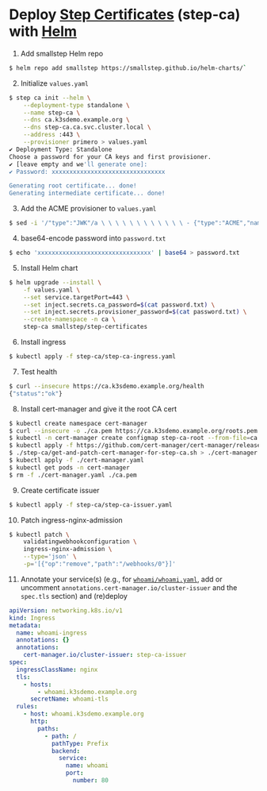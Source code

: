 # Deploy [Step Certificates](https://github.com/smallstep/helm-charts/blob/master/step-certificates/README.md) (step-ca) with [Helm](https://github.com/smallstep/helm-charts)

1. Add smallstep Helm repo
```bash
$ helm repo add smallstep https://smallstep.github.io/helm-charts/`
```
2. Initialize `values.yaml`
```bash
$ step ca init --helm \
    --deployment-type standalone \
    --name step-ca \
    --dns ca.k3sdemo.example.org \
    --dns step-ca.ca.svc.cluster.local \
    --address :443 \
    --provisioner primero > values.yaml
✔ Deployment Type: Standalone
Choose a password for your CA keys and first provisioner.
✔ [leave empty and we'll generate one]: 
✔ Password: xxxxxxxxxxxxxxxxxxxxxxxxxxxxxxxx

Generating root certificate... done!
Generating intermediate certificate... done!
```
3. Add the ACME provisioner to `values.yaml`
```bash
$ sed -i '/"type":"JWK"/a \ \ \ \ \ \ \ \ \ \ \ \ - {"type":"ACME","name":"acme"}' values.yaml
```
4. base64-encode password into `password.txt`
```bash
$ echo 'xxxxxxxxxxxxxxxxxxxxxxxxxxxxxxxx' | base64 > password.txt
```
5. Install Helm chart
```bash
$ helm upgrade --install \
    -f values.yaml \
    --set service.targetPort=443 \
    --set inject.secrets.ca_password=$(cat password.txt) \
    --set inject.secrets.provisioner_password=$(cat password.txt) \
    --create-namespace -n ca \
    step-ca smallstep/step-certificates
```
6. Install ingress
```bash
$ kubectl apply -f step-ca/step-ca-ingress.yaml
```
7. Test health
```bash
$ curl --insecure https://ca.k3sdemo.example.org/health
{"status":"ok"}
```
8. Install cert-manager and give it the root CA cert
```bash
$ kubectl create namespace cert-manager
$ curl --insecure -o ./ca.pem https://ca.k3sdemo.example.org/roots.pem
$ kubectl -n cert-manager create configmap step-ca-root --from-file=ca.crt=ca.pem
$ kubectl apply -f https://github.com/cert-manager/cert-manager/releases/latest/download/cert-manager.crds.yaml
$ ./step-ca/get-and-patch-cert-manager-for-step-ca.sh > ./cert-manager.yaml
$ kubectl apply -f ./cert-manager.yaml
$ kubectl get pods -n cert-manager
$ rm -f ./cert-manager.yaml ./ca.pem
```
9. Create certificate issuer
```bash
$ kubectl apply -f step-ca/step-ca-issuer.yaml
````
10. Patch ingress-nginx-admission
```bash
$ kubectl patch \
    validatingwebhookconfiguration \
    ingress-nginx-admission \
    --type='json' \
    -p='[{"op":"remove","path":"/webhooks/0"}]'
```
11. Annotate your service(s) (e.g., for [`whoami/whoami.yaml`](whoami/whoami.yaml), add or uncomment `annotations.cert-manager.io/cluster-issuer`  and the `spec.tls` section) and (re)deploy
```yaml
apiVersion: networking.k8s.io/v1
kind: Ingress
metadata:
  name: whoami-ingress
  annotations: {}
  annotations:
    cert-manager.io/cluster-issuer: step-ca-issuer
spec:
  ingressClassName: nginx
  tls:
    - hosts:
        - whoami.k3sdemo.example.org
      secretName: whoami-tls
  rules:
    - host: whoami.k3sdemo.example.org
      http:
        paths:
          - path: /
            pathType: Prefix
            backend:
              service:
                name: whoami
                port:
                  number: 80
```

